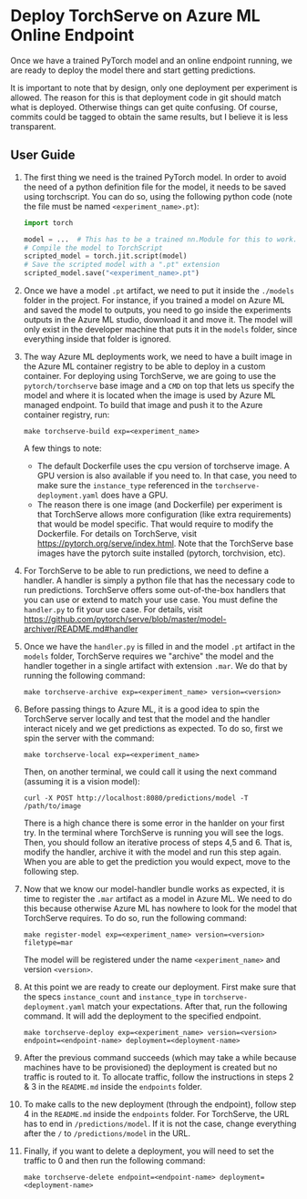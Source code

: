# Deploy TorchServe on Azure ML Online Endpoint

Once we have a trained PyTorch model and an online endpoint running, we are ready to deploy
the model there and start getting predictions.

It is important to note that by design, only one deployment per experiment is allowed. The reason
for this is that deployment code in git should match what is deployed. Otherwise things can
get quite confusing. Of course, commits could be tagged to obtain the same results, but I believe
it is less transparent.

## User Guide

1. The first thing we need is the trained PyTorch model. In order to avoid the need of a python
    definition file for the model, it needs to be saved using torchscript. You can do so, using
    the following python code (note the file must be named `<experiment_name>.pt`):

    ```python
    import torch

    model = ...  # This has to be a trained nn.Module for this to work.
    # Compile the model to TorchScript
    scripted_model = torch.jit.script(model)
    # Save the scripted model with a ".pt" extension
    scripted_model.save("<experiment_name>.pt")
    ```

2. Once we have a model `.pt` artifact, we need to put it inside the `./models` folder in the
    project. For instance, if you trained a model on Azure ML and saved the model to outputs, you
    need to go inside the experiments outputs in the Azure ML studio, download it and move it.
    The model will only exist in the developer machine that puts it in the `models` folder, since
    everything inside that folder is ignored.

3. The way Azure ML deployments work, we need to have a built image in the Azure ML container
    registry to be able to deploy in a custom container. For deploying using TorchServe, we are
    going to use the `pytorch/torchserve` base image and a `CMD` on top that lets us specify the
    model and where it is located when the image is used by Azure ML managed endpoint.
    To build that image and push it to the Azure container registry, run:

    ```make torchserve-build exp=<experiment_name>```

    A few things to note:
    - The default Dockerfile uses the cpu version of torchserve image. A GPU version is also
        available if you need to. In that case, you need to make sure the `instance_type`
        referenced in the `torchserve-deployment.yaml` does have a GPU.
    - The reason there is one image (and Dockerfile) per experiment is that TorchServe allows
        more configuration (like extra requirements) that would be model specific. That would
        require to modify the Dockerfile. For details on TorchServe, visit
        https://pytorch.org/serve/index.html. Note that the TorchServe base images have the pytorch
        suite installed (pytorch, torchvision, etc).

4. For TorchServe to be able to run predictions, we need to define a handler. A handler is simply
    a python file that has the necessary code to run predictions. TorchServe offers some
    out-of-the-box handlers that you can use or extend to match your use case. You must define
    the `handler.py` to fit your use case. For details, visit
    https://github.com/pytorch/serve/blob/master/model-archiver/README.md#handler

5. Once we have the `handler.py` is filled in and the model `.pt` artifact in the `models` folder,
    TorchServe requires we "archive" the model and the handler together in a single artifact with
    extension `.mar`. We do that by running the following command:

    ```make torchserve-archive exp=<experiment_name> version=<version>```

6. Before passing things to Azure ML, it is a good idea to spin the TorchServe server locally and
    test that the model and the handler interact nicely and we get predictions as expected. To do
    so, first we spin the server with the command:

    ```make torchserve-local exp=<experiment_name>```

    Then, on another terminal, we could call it using the next command (assuming it is a vision
    model):

    ```curl -X POST http://localhost:8080/predictions/model -T /path/to/image```

    There is a high chance there is some error in the hanlder on your first try. In the terminal
    where TorchServe is running you will see the logs. Then, you should follow an iterative process
    of steps 4,5 and 6. That is, modify the handler, archive it with the model and run this step
    again. When you are able to get the prediction you would expect, move to the following step.

7. Now that we know our model-handler bundle works as expected, it is time to register the
    `.mar` artifact as a model in Azure ML. We need to do this because otherwise Azure ML has
    nowhere to look for the model that TorchServe requires. To do so, run the following command:

    ```make register-model exp=<experiment_name> version=<version> filetype=mar```

    The model will be registered under the name `<experiment_name>` and version `<version>`.

8. At this point we are ready to create our deployment. First make sure that the specs
    `instance_count` and `instance_type` in `torchserve-deployment.yaml` match your expectations.
    After that, run the following command. It will add the deployment to the specified endpoint.

    ```make torchserve-deploy exp=<experiment_name> version=<version> endpoint=<endpoint-name> deployment=<deployment-name>```

9. After the previous command succeeds (which may take a while because machines have to be
    provisioned) the deployment is created but no traffic is routed to it. To allocate traffic,
    follow the instructions in steps 2 & 3 in the `README.md` inside the `endpoints` folder.

10. To make calls to the new deployment (through the endpoint), follow step 4 in the `README.md`
    inside the `endpoints` folder. For TorchServe, the URL has to end in `/predictions/model`. If it
    is not the case, change everything after the `/` to `/predictions/model` in the URL.

11. Finally, if you want to delete a deployment, you will need to set the traffic to 0 and then
    run the following command:

    ```make torchserve-delete endpoint=<endpoint-name> deployment=<deployment-name>```
